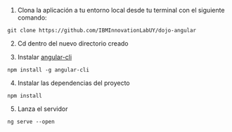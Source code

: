 1. Clona la aplicación a tu entorno local desde tu terminal con el siguiente comando:

  ```
  git clone https://github.com/IBMInnovationLabUY/dojo-angular
  ```

2. Cd dentro del nuevo directorio creado

3. Instalar [angular-cli](https://github.com/angular/angular-cli)

  ```
  npm install -g angular-cli
  ```

4. Instalar las dependencias del proyecto

  ```
  npm install
  ```

5. Lanza el servidor

  ```
  ng serve --open
  ```
